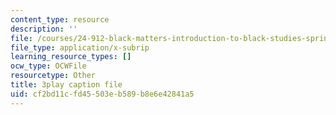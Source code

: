 ```yaml
---
content_type: resource
description: ''
file: /courses/24-912-black-matters-introduction-to-black-studies-spring-2017/cf2bd11cfd45503eb589b8e6e42841a5_pP7mt_Ie04Y.vtt
file_type: application/x-subrip
learning_resource_types: []
ocw_type: OCWFile
resourcetype: Other
title: 3play caption file
uid: cf2bd11c-fd45-503e-b589-b8e6e42841a5
---
```

